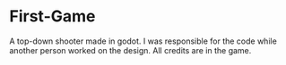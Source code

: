 # First-Game
A top-down shooter made in godot. I was responsible for the code while another person worked on the design. All credits are in the game.
